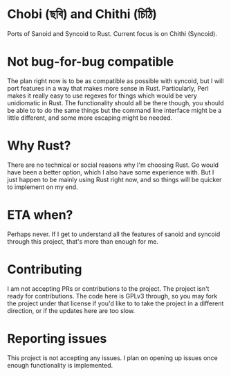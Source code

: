 # Chobi (ছবি) and Chithi (চিঠি)
Ports of Sanoid and Syncoid to Rust. Current focus is on Chithi (Syncoid).

# Not bug-for-bug compatible
The plan right now is to be as compatible as possible with syncoid, but I will
port features in a way that makes more sense in Rust. Particularly, Perl makes
it really easy to use regexes for things which would be very unidiomatic in
Rust. The functionality should all be there though, you should be able to to do
the same things but the command line interface might be a little different, and
some more escaping might be needed.

# Why Rust?
There are no technical or social reasons why I'm choosing Rust. Go would have
been a better option, which I also have some experience with. But I just happen
to be mainly using Rust right now, and so things will be quicker to implement on
my end.

# ETA when?
Perhaps never. If I get to understand all the features of sanoid and syncoid
through this project, that's more than enough for me.

# Contributing
I am not accepting PRs or contributions to the project. The project isn't ready
for contributions. The code here is GPLv3 through, so you may fork the project
under that license if you'd like to to take the project in a different
direction, or if the updates here are too slow.

# Reporting issues
This project is not accepting any issues. I plan on opening up issues once
enough functionality is implemented.